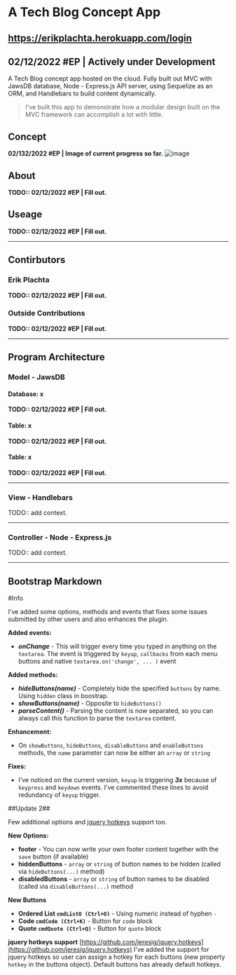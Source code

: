 # A Tech Blog Concept App

## https://erikplachta.herokuapp.com/login

## 02/12/2022 #EP | Actively under Development

A Tech Blog concept app hosted on the cloud. Fully built out MVC with JawsDB database, Node - Express.js API server, using Sequelize as an ORM, and Handlebars to build content dynamically.

 > I've built this app to demonstrate how a modular design built on the MVC framework can accomplish a lot with little.

## Concept

**02/132/2022 #EP | Image of current progress so far.**
![image](https://user-images.githubusercontent.com/17508965/153789135-f2585896-78b2-468b-b4ec-7f3f19f1e651.png)


## About

**TODO:: 02/12/2022 #EP | Fill out.**

## Useage

**TODO:: 02/12/2022 #EP | Fill out.**

---

## Contirbutors

### Erik Plachta

 **TODO:: 02/12/2022 #EP | Fill out.**


### Outside Contributions

**TODO:: 02/12/2022 #EP | Fill out.**

---

## Program Architecture

### Model - JawsDB

#### **Database: x**

**TODO:: 02/12/2022 #EP | Fill out.**

#### **Table: x**

**TODO:: 02/12/2022 #EP | Fill out.**

#### **Table: x**

**TODO:: 02/12/2022 #EP | Fill out.**

---

### View - Handlebars

TODO:: add context.

---

### Controller - Node - Express.js

TODO:: add context.


---

## Bootstrap Markdown

#Info

I've added some options, methods and events that fixes some issues submitted by other users and also enhances the plugin.

**Added events:**

- ***onChange*** - This will trigger every time you typed in anything on the ```textarea```. The event is triggered by ```keyup```, ```callbacks``` from each menu buttons and native ```textarea.on('change', ... )``` event

**Added methods:**

- ***hideButtons(name)*** - Completely hide the specified ```buttons``` by name. Using ```hidden``` class in boostrap.
- ***showButtons(name)*** - Opposite to ```hideButtons()```
- ***parseContent()*** - Parsing the content is now separated, so you can always call this function to parse the ```textarea``` content. 

**Enhancement:**

- On ```showButtons```, ```hideButtons```, ```disableButtons``` and ```enableButtons``` methods, the ```name``` parameter can now be either an ```array``` or ```string```

**Fixes:**

- I've noticed on the current version, ```keyup``` is triggering ***3x*** because of ```keypress``` and ```keydown``` events. I've commented these lines to avoid redundancy of ```keyup``` trigger.

##Update 2##

Few additional options and [jquery hotkeys](https://github.com/jeresig/jquery.hotkeys) support too.

**New Options:**
 - **footer** - You can now write your own footer content together with the `save` button (if available)
 - **hiddenButtons** - `array` or `string` of button names to be hidden (called via `hideButtons(...)` method)
 - **disabledButtons** - `array` or `string` of button names to be disabled (called via `disableButtons(...)` method

**New Buttons**
 - **Ordered List `cmdListO (Ctrl+O)`** - Using numeric instead of hyphen `-`
 - **Code `cmdCode (Ctrl+K)`** - Button for `code` block
 - **Quote  `cmdQuote (Ctrl+Q)`** - Button for `quote` block

**jquery hotkeys support**
[https://github.com/jeresig/jquery.hotkeys](https://github.com/jeresig/jquery.hotkeys)
I've added the support for jquery hotkeys so user can assign a hotkey for each buttons (new property `hotkey` in the buttons object). Default buttons has already default hotkeys.